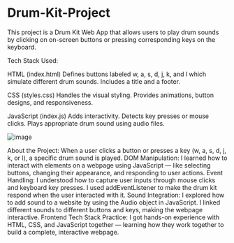 # Drum-Kit-Project

This project is a Drum Kit Web App that allows users to play drum sounds by clicking on on-screen buttons or pressing corresponding keys on the keyboard.

Tech Stack Used:

HTML (index.html)
Defines buttons labeled w, a, s, d, j, k, and l which simulate different drum sounds.
Includes a title and a footer.

CSS (styles.css)
Handles the visual styling.
Provides animations, button designs, and responsiveness.

JavaScript (index.js)
Adds interactivity.
Detects key presses or mouse clicks.
Plays appropriate drum sound using audio files.

![image](https://github.com/user-attachments/assets/0e7c7d9e-7e61-4bc5-bad8-3dcd75e0b699)

About the Project:
When a user clicks a button or presses a key (w, a, s, d, j, k, or l), a specific drum sound is played.
DOM Manipulation:
I learned how to interact with elements on a webpage using JavaScript — like selecting buttons, changing their appearance, and responding to user actions.
Event Handling:
I understood how to capture user inputs through mouse clicks and keyboard key presses. I used addEventListener to make the drum kit respond when the user interacted with it.
Sound Integration:
I explored how to add sound to a website by using the Audio object in JavaScript. I linked different sounds to different buttons and keys, making the webpage interactive.
Frontend Tech Stack Practice:
I got hands-on experience with HTML, CSS, and JavaScript together — learning how they work together to build a complete, interactive webpage.

